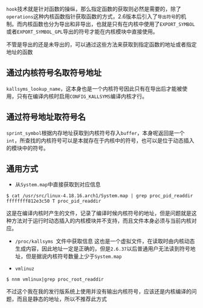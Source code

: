 `hook`技术就是针对函数的操纵，那么指定函数的获取则必然是需要的，除了`operations`这种内核函数指针获取函数的方式，2.6版本后引入了`导出符号`的机制。而内核函数也分为导出和非导出，也就是只有在内核中使用了`EXPORT_SYMBOL`或者`EXPORT_SYMBOL_GPL`导出的符号才能在内核模块中直接使用。

不管是导出的还是未导出的，可以通过这些方法来获取到指定函数的地址或者指定地址的函数

## 通过内核符号名取符号地址
`kallsyms_lookup_name`，这本身也是一个内核符号因此只有在导出后才能被使用，只有在编译内核时启用`CONFIG_KALLSYMS`编译内核才行。
## 通过符号地址取符号名
`sprint_symbol`根据内存地址获取到内核符号存入`buffer`，本身呢返回是一个`int`，所查找的内核符号可以是本就存在于内核中的符号，也可以是位于动态插入的模块中的符号。

## 通用方式
* 从`System.map`中直接获取到对应信息
```
$ cat /usr/src/linux-4.18.16.arch1/System.map | grep proc_pid_readdir
ffffffff812e3c50 T proc_pid_readdir
```
这是在编译内核时产生的文件，记录了编译时候内核符号的地址，但是问题就是这种方法对于运行时动态插入的内核模块并不支持，而且文件本身必须与当前内核对应。

* `/proc/kallsyms `文件中获取信息
这也是一个虚拟文件，在读取时由内核动态生成内容，因此地址一定是正确的，但是`2.6.37`以后普通用户无法读到符号地址，但是据说内核符号数量上少于`System.map`

* `vmlinuz`
```
$ nnm vmlinux|grep proc_root_readdir
```
不过这个我在我的发行版系统上使用并没有输出内核符号，应该还是内核编译的问题，而且是静态的地址，所以不推荐此方式
